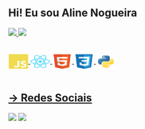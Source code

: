   ## Hi! Eu sou Aline Nogueira

 <div>
   <a href="https://github.com/Linengmg">
   <img height="150em" src="https://github-readme-stats.vercel.app/api?username=Linengmg&show_icons=true&theme=neon&include_all_commits=true&count_private=true"/>
   <img height="150em" src="https://github-readme-stats.vercel.app/api/top-langs/?username=Linengmg&layout=compact&langs_count=6&theme=neon"/>
 </div>

  <br>

  <div style="display: inline_block"><br>
  <img align="center" alt="Aline-Js" height="30" width="40" src="https://raw.githubusercontent.com/devicons/devicon/master/icons/javascript/javascript-plain.svg">
  <img align="center" alt="Aline-React" height="30" width="40" src="https://raw.githubusercontent.com/devicons/devicon/master/icons/react/react-original.svg">
  <img align="center" alt="Aline-HTML" height="30" width="40" src="https://raw.githubusercontent.com/devicons/devicon/master/icons/html5/html5-original.svg">
  <img align="center" alt="Aline-CSS" height="30" width="40" src="https://raw.githubusercontent.com/devicons/devicon/master/icons/css3/css3-original.svg">
  <img align="center" alt="Aline-Python" height="30" width="40" src="https://raw.githubusercontent.com/devicons/devicon/master/icons/python/python-original.svg">
  </div>
  
  <br>
 
  ## &rightarrow; Redes Sociais

  <div> 
 <a href="https://instagram.com/linengomes?utm_source=qr&igshid=MzNINGNKZWtarget="_blank"><img src="https://img.shields.io/badge/-Instagram-%23E4405F?style=for-the-badge&logo=instagram&logoColor=white" 
  target="_blank"></a>
  <a href="https://www.https://www.linkedin.com/in/aline-gomes-962689261?lipi=urn%3Ali%3Apage%3Ad_flagship3_profile_view_base_contact_details%3BsfMS0jiSRT2eTrTZS8oz2w%3D%3D" target="_blank"><img src="https://img.shields.io/badge/-LinkedIn-%230077B5?style=for-the-badge&logo=linkedin&logoColor=white" target="_blank"></a> 
 </div>
 
  

 

  


